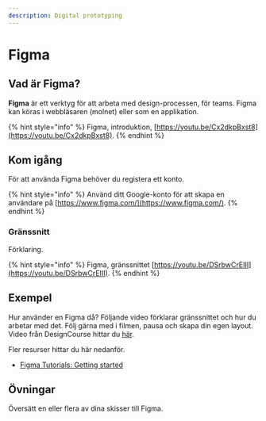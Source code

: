 ```yaml
---
description: Digital prototyping
---
```


# Figma

## Vad är Figma?

**Figma** är ett verktyg för att arbeta med design-processen, för teams. Figma kan köras i webbläsaren \(molnet\) eller som en applikation.

{% hint style="info" %}
Figma, introduktion, [https://youtu.be/Cx2dkpBxst8](https://youtu.be/Cx2dkpBxst8).
{% endhint %}

## Kom igång

För att använda Figma behöver du registera ett konto.

{% hint style="info" %}
Använd ditt Google-konto för att skapa en användare på [https://www.figma.com/](https://www.figma.com/).
{% endhint %}

### Gränssnitt

Förklaring.

{% hint style="info" %}
Figma, gränssnittet [https://youtu.be/DSrbwCrEIII](https://youtu.be/DSrbwCrEIII).
{% endhint %}

## Exempel

Hur använder en Figma då? Följande video förklarar gränssnittet och hur du arbetar med det. Följ gärna med i filmen, pausa och skapa din egen layout. Video från DesignCourse hittar du [här](https://youtu.be/3q3FV65ZrUs). 

Fler resurser hittar du här nedanför.

* [Figma Tutorials: Getting started](https://www.youtube.com/playlist?list=PLXDU_eVOJTx7QHLShNqIXL1Cgbxj7HlN4)

## Övningar

Översätt en eller flera av dina skisser till Figma.

